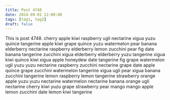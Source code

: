 ```yaml
---
title: Post 4748
date: 2024-09-01 12:00:00
tags: [tag1, tag2]
draft: false
---
```

This is post 4748.
cherry
apple
kiwi
raspberry
ugli
nectarine
xigua
yuzu
quince
tangerine
apple
kiwi
grape
quince
yuzu
watermelon
pear
banana
elderberry
nectarine
raspberry
elderberry
lemon
zucchini
pear
fig
date
banana
tangerine
zucchini
xigua
elderberry
elderberry
yuzu
tangerine
xigua
kiwi
quince
kiwi
xigua
apple
honeydew
date
tangerine
fig
grape
watermelon
ugli
yuzu
yuzu
nectarine
raspberry
zucchini
nectarine
grape
date
apple
quince
grape
zucchini
watermelon
tangerine
xigua
ugli
pear
xigua
banana
zucchini
tangerine
lemon
raspberry
lemon
tangerine
strawberry
orange
apple
yuzu
yuzu
nectarine
watermelon
nectarine
banana
orange
ugli
nectarine
cherry
kiwi
yuzu
grape
strawberry
pear
mango
mango
apple
lemon
zucchini
date
lemon
kiwi
tangerine

